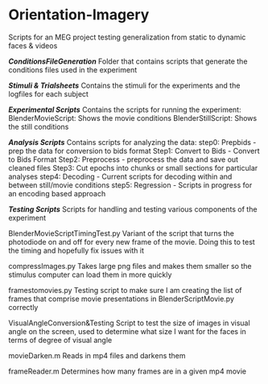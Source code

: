 # Orientation-Imagery
Scripts for an MEG project testing generalization from static to dynamic faces &amp; videos

***ConditionsFileGeneration***
Folder that contains scripts that generate the conditions files used in the experiment

***Stimuli & Trialsheets***
Contains the stimuli for the experiments and the logfiles for each subject

***Experimental Scripts***
Contains the scripts for running the experiment:
BlenderMovieScript: Shows the movie conditions
BlenderStillScript: Shows the still conditions

***Analysis Scripts***
Contains scripts for analyzing the data:
step0: Prepbids - prep the data for conversion to bids format
Step1: Convert to Bids - Convert to Bids Format
Step2: Preprocess - preprocess the data and save out cleaned files
Step3: Cut epochs into chunks or small sections for particular analyses
step4: Decoding - Current scripts for decoding within and between still/movie conditions
step5: Regression - Scripts in progress for an encoding based approach

***Testing Scripts***
Scripts for handling and testing various components of the experiment

BlenderMovieScriptTimingTest.py
	Variant of the script that turns the photodiode on and off for every new frame of the movie. Doing this to test the timing and hopefully fix issues with it

compressImages.py
	Takes large png files and makes them smaller so the stimulus computer can load them in more quickly

framestomovies.py
	Testing script to make sure I am creating the list of frames that comprise movie presentations in BlenderScriptMovie.py correctly

VisualAngleConversion&Testing
	Script to test the size of images in visual angle on the screen, used to determine what size I want for the faces in terms of degree of visual angle

movieDarken.m
	Reads in mp4 files and darkens them

frameReader.m
 	Determines how many frames are in a given mp4 movie
